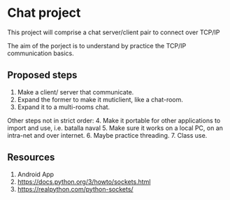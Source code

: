 # Chat project
This project will comprise a chat server/client pair to connect over TCP/IP

The aim of the porject is to understand by practice the TCP/IP communication basics.

## Proposed steps
1. Make a client/ server that communicate.
2. Expand the former to make it muticlient, like a chat-room.
3. Expand it to a multi-rooms chat.

Other steps not in strict order:
4. Make it portable for other applications to import and use, i.e. batalla naval
5. Make sure it works on a local PC, on an intra-net and over internet.
6. Maybe practice threading.
7. Class use.

## Resources
1. Android App
2. https://docs.python.org/3/howto/sockets.html
3. https://realpython.com/python-sockets/
